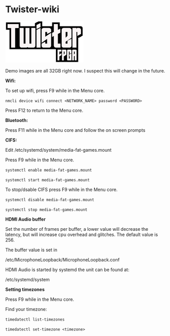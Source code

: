 # Twister-wiki

![alt text](https://raw.githubusercontent.com/CodyTravers/Twister-wiki/main/TwisterFPGA.png?raw=true)


Demo images are all 32GB right now. 
I suspect this will change in the future. 

**Wifi:**

To set up wifi, press F9 while in the Menu core. 

```nmcli device wifi connect <NETWORK_NAME> password <PASSWORD>```

Press F12 to return to the Menu core.

**Bluetooth:**

Press F11 while in the Menu core and follow the on screen prompts

**CIFS:**

Edit /etc/systemd/system/media-fat-games.mount 

Press F9 while in the Menu core.

```systemctl enable media-fat-games.mount```

```systemctl start media-fat-games.mount```

To stop/dsable CIFS press F9 while in the Menu core.

```systemctl disable media-fat-games.mount```

```systemctl stop media-fat-games.mount```

**HDMI Audio buffer**

Set the number of frames per buffer, a lower value will decrease the latency, but will increase cpu overhead and glitches. The default value is 256.

The buffer value is set in

/etc/MicrophoneLoopback/MicrophoneLoopback.conf

HDMI Audio is started by systemd the unit can be found at:

/etc/systemd/system

**Setting timezones**

Press F9 while in the Menu core. 

Find your timezone:

```timedatectl list-timezones```

```timedatectl set-timezone <timezone>```
